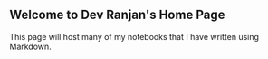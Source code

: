 ## Welcome to Dev Ranjan's Home Page

This page will host many of my notebooks that I have written using Markdown.




